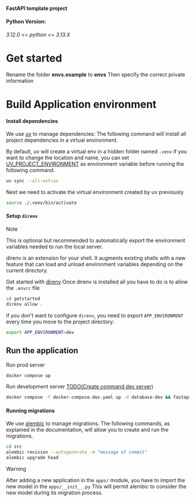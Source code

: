 #### FastAPI template project

#### Python Version:

_3.12.0 <= python <= 3.13.X_

# Get started

Rename the folder **envs.example** to **envs**
Then specify the correct private information

# Build Application environment

#### Install dependencies
We use [uv](https://docs.astral.sh/uv/getting-started/installation/#standalone-installer) to manage dependencies:
The following command will install all project dependencies in a virtual environment.

By default, uv will create a virtual env in a hidden folder named `.venv` if you want to change the location and name,
you can set [UV_PROJECT_ENVIRONMENT](https://docs.astral.sh/uv/concepts/projects/config/#project-environment-path)
as environment variable before running the following command.
```bash
uv sync --all-extras
```

Next we need to activate the virtual environment created by uv previously
```bash
source ./.venv/bin/activate
```

#### Setup `direnv`

> [!NOTE]
>
> This is optional but recommended to automatically export the environment variables
> needed to run the local server.
>
> direnv is an extension for your shell. It augments existing shells
> with a new feature that can load and unload environment variables
> depending on the current directory.

Get started with [direnv](https://direnv.net/#getting-started)
Once direnv is installed all you have to do is to allow the `.envrc` file

```bash
cd getstarted
direnv allow .
```

if you don't want to configure `direnv`, you need to export `APP_ENVIRONMENT` every time you move to the project directory:

```bash
export APP_ENVIRONMENT=dev
```

## Run the application

Run prod server
```bash
docker compose up
```

Run development server
[TODO(Create command dev server)](https://github.com/meschac38700/fastapi_getstarted/issues/6)
```bash
docker compose -f docker-compose.dev.yaml up -d database-dev && fastapi dev src/main.py
```

#### Running migrations
We use [alembic](https://alembic.sqlalchemy.org/en/latest/tutorial.html) to manage migrations.
The following commands, as explained in the documentation, will allow you to create and run the migrations.

```bash
cd src
alembic revision --autogenerate -m "message of commit"
alembic upgrade head
```

> [!WARNING]
> After adding a new application in the `apps/` module,
> you have to import the new model in the `apps/__init__.py`
> This will permit alembic to consider the new model during its migration process.
